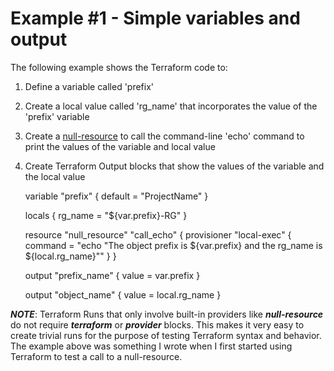 # Example #1 - Simple variables and output
The following example shows the Terraform code to:
1. Define a variable called 'prefix'
2. Create a local value called 'rg_name' that incorporates the value of the 'prefix' variable
3. Create a [null-resource](https://registry.terraform.io/providers/hashicorp/null/latest/docs/resources/resource) to call the command-line 'echo' command to print the values of the variable and local value
4. Create Terraform Output blocks that show the values of the variable and the local value

    variable "prefix" {
      default = "ProjectName"
    }

    locals {
      rg_name = "${var.prefix}-RG"
    }

    resource "null_resource" "call_echo" {
      provisioner "local-exec" {
        command = "echo \"The object prefix is ${var.prefix} and the rg_name is ${local.rg_name}\""
      }
    }

    output "prefix_name" {
      value = var.prefix
    }

    output "object_name" {
      value = local.rg_name
    }

***NOTE***: Terraform Runs that only involve built-in providers like ***null-resource*** do not require ***terraform*** or ***provider*** blocks. This makes it very easy to create trivial runs for the purpose of testing Terraform syntax and behavior. The example above was something I wrote when I first started using Terraform to test a call to a null-resource. 